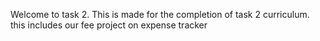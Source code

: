 
Welcome to task 2.
This is made for the completion of task 2 curriculum.
this includes our fee project on expense tracker

